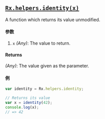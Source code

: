 ## [`Rx.helpers.identity(x)`](https://github.com/Reactive-Extensions/RxJS/blob/master/src/core/headers/basicheader.js#L4)

A function which returns its value unmodified.

#### 参数
1. `x` *(Any)*: The value to return.

#### Returns
*(Any)*: The value given as the parameter.

#### 例 

```js
var identity = Rx.helpers.identity;

// Returns its value
var x = identity(42);
console.log(x);
// => 42
```